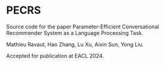 # PECRS
Source code for the paper Parameter-Efficient Conversational Recommender System as a Language Processing Task.

Mathieu Ravaut, Hao Zhang, Lu Xu, Aixin Sun, Yong Liu.

Accepted for publication at EACL 2024. 




